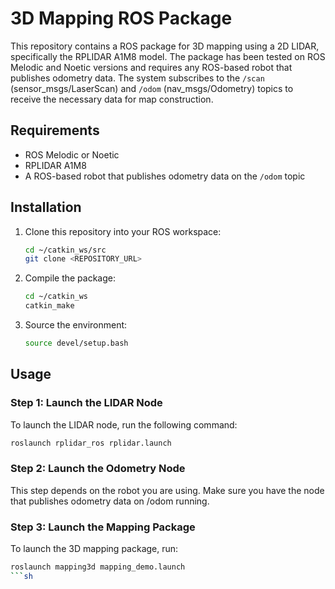 # 3D Mapping ROS Package

This repository contains a ROS package for 3D mapping using a 2D LIDAR, specifically the RPLIDAR A1M8 model. The package has been tested on ROS Melodic and Noetic versions and requires any ROS-based robot that publishes odometry data. The system subscribes to the `/scan` (sensor_msgs/LaserScan) and `/odom` (nav_msgs/Odometry) topics to receive the necessary data for map construction.

## Requirements

- ROS Melodic or Noetic
- RPLIDAR A1M8
- A ROS-based robot that publishes odometry data on the `/odom` topic

## Installation

1. Clone this repository into your ROS workspace:
    ```sh
    cd ~/catkin_ws/src
    git clone <REPOSITORY_URL>
    ```

2. Compile the package:
    ```sh
    cd ~/catkin_ws
    catkin_make
    ```

3. Source the environment:
    ```sh
    source devel/setup.bash
    ```

## Usage

### Step 1: Launch the LIDAR Node

To launch the LIDAR node, run the following command:
```sh
roslaunch rplidar_ros rplidar.launch
```
### Step 2: Launch the Odometry Node

This step depends on the robot you are using. Make sure you have the node that publishes odometry data on /odom running.

### Step 3: Launch the Mapping Package

To launch the 3D mapping package, run:

```sh
roslaunch mapping3d mapping_demo.launch
```sh
